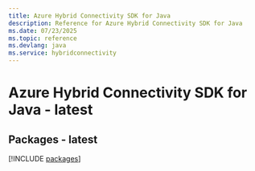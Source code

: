 ```yaml
---
title: Azure Hybrid Connectivity SDK for Java
description: Reference for Azure Hybrid Connectivity SDK for Java
ms.date: 07/23/2025
ms.topic: reference
ms.devlang: java
ms.service: hybridconnectivity
---
```

# Azure Hybrid Connectivity SDK for Java - latest
## Packages - latest
[!INCLUDE [packages](hybrid-connectivity-index.md)]